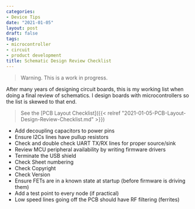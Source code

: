 ```yaml
---
categories:
- Device Tips
date: "2021-01-05"
layout: post
draft: false
tags:
- microcontroller
- circuit
- product development
title: Schematic Design Review Checklist 
---
```


> Warning. This is a work in progress.

After many years of designing circuit boards, this is my working list when doing a final review of schematics. I design boards with microcontrollers so the list is skewed to that end.

> See the [PCB Layout Checklist]({{< relref "2021-01-05-PCB-Layout-Design-Review-Checklist.md" >}})

- Add decoupling capacitors to power pins
- Ensure I2Cs lines have pullup resistors
- Check and double check UART TX/RX lines for proper source/sink
- Review MCU peripheral availability by writing firmware drivers
- Terminate the USB shield
- Check Sheet numbering
- Check Copyright
- Check Version
- Ensure FETs are in a known state at startup (before firmware is driving them)
- Add a test point to every node (if practical)
- Low speed lines going off the PCB should have RF filtering (ferrites)


